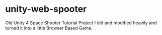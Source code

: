 # unity-web-spooter
Old Unity 4 Space Shooter Tutorial Project I did and modified heavily and turned it into a little Browser Based Game.

